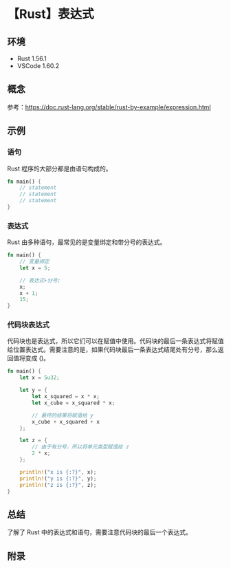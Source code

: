# 【Rust】表达式

## 环境

- Rust 1.56.1
- VSCode 1.60.2

## 概念

参考：<https://doc.rust-lang.org/stable/rust-by-example/expression.html>  

## 示例

### 语句

Rust 程序的大部分都是由语句构成的。

```rust
fn main() {
    // statement
    // statement
    // statement
}
```

### 表达式

Rust 由多种语句，最常见的是变量绑定和带分号的表达式。

```rust
fn main() {
    // 变量绑定
    let x = 5;

    // 表达式+分号;
    x;
    x + 1;
    15;
}
```

### 代码块表达式

代码块也是表达式，所以它们可以在赋值中使用。代码块的最后一条表达式将赋值给位置表达式。需要注意的是，如果代码块最后一条表达式结尾处有分号，那么返回值将变成 ()。

```rust
fn main() {
    let x = 5u32;

    let y = {
        let x_squared = x * x;
        let x_cube = x_squared * x;

        // 最终的结果将赋值给 y
        x_cube + x_squared + x
    };

    let z = {
        // 由于有分号，所以将单元类型赋值给 z
        2 * x;
    };

    println!("x is {:?}", x);
    println!("y is {:?}", y);
    println!("z is {:?}", z);
}
```

## 总结

了解了 Rust 中的表达式和语句，需要注意代码块的最后一个表达式。

## 附录
